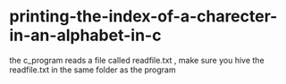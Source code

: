 # printing-the-index-of-a-charecter-in-an-alphabet-in-c

the c_program reads a file called readfile.txt , make sure you hive the readfile.txt in the same folder as the program

